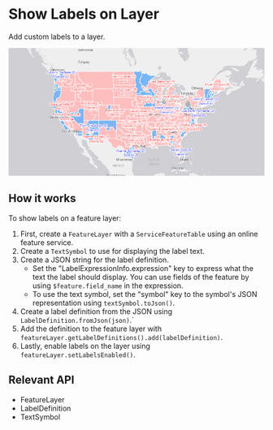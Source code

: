 # Show Labels on Layer

Add custom labels to a layer.

![](ShowLabelsOnLayer.png)

## How it works

To show labels on a feature layer:

1.  First, create a `FeatureLayer` with a `ServiceFeatureTable` using an online feature service.
2.  Create a `TextSymbol` to use for displaying the label text.
3.  Create a JSON string for the label definition.
    *   Set the "LabelExpressionInfo.expression" key to express what the text the label should display. You can use fields of the feature by using `$feature.field_name` in the expression.
    *   To use the text symbol, set the "symbol" key to the symbol's JSON representation using `textSymbol.toJson()`.
4. Create a label definition from the JSON using `LabelDefinition.fromJson(json)`.`
5. Add the definition to the feature layer with `featureLayer.getLabelDefinitions().add(labelDefinition)`.
6.  Lastly, enable labels on the layer using `featureLayer.setLabelsEnabled()`.

## Relevant API

 *   FeatureLayer
 *   LabelDefinition
 *   TextSymbol
